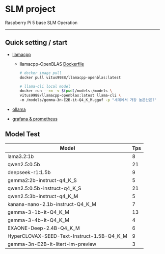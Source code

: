 # SLM project

Raspberry Pi 5 base SLM Operation

----

## Quick setting / start

- [llamacpp](base_setting/llamacpp.md)
  - llamacpp-OpenBLAS [Dockerfile](base_setting/docker/Dockerfile(llamacpp-OpenBLAS-Lite))
    
    ```sh
    # docker image pull
    docker pull vitus9988/llamacpp-openblas:latest

    # llama-cli local model
    docker run --rm -v $(pwd)/models:/models \
    vitus9988/llamacpp-openblas:latest llama-cli \
    -m /models/gemma-3n-E2B-it-Q4_K_M.gguf -p "세계에서 가장 높은산은?"
    ```
    
- [ollama](base_setting/ollama.md)
- [grafana & prometheus](base_setting/monitoring.md)

## Model Test

|Model|Tps|
|---|---|
|lama3.2:1b|8|
|qwen2.5:0.5b|21|
|deepseek-r1:1.5b|9|
|gemma2:2b-instruct-q4_K_S|5|
|qwen2.5:0.5b-instruct-q4_K_S|21|
|qwen2.5:3b-instruct-q4_K_M|5|
|kanana-nano-2.1b-instruct-Q4_K_M|7|
|gemma-3-1b-it-Q4_K_M|13|
|gemma-3-4b-it-Q4_K_M|4|
|EXAONE-Deep-2.4B-Q4_K_M|6|
|HyperCLOVAX-SEED-Text-Instruct-1.5B-Q4_K_M|9|
|gemma-3n-E2B-it-litert-lm-preview|3|





